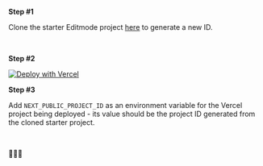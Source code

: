 **Step #1**

Clone the starter Editmode project <a href="https://app.editmode.com/projects/prj_Y5HfCBS4rqZg/clone" target="_blanl">here</a> to generate a new ID.

<br/>

**Step #2**

[![Deploy with Vercel](https://vercel.com/button)](https://vercel.com/new/git/external?repository-url=https%3A%2F%2Fgithub.com%2Feditmodelabs%2Fmsiab%2Ftree%2Fmain%2Fthemes%2Flagos?&env=NEXT_PUBLIC_PROJECT_ID)

**Step #3**

Add `NEXT_PUBLIC_PROJECT_ID` as an environment variable for the Vercel project being deployed - its value should be the project ID generated from the cloned starter project.

<br/>

🚀🚀🚀
